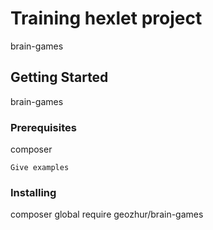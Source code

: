 # Training hexlet project

brain-games

## Getting Started

brain-games

### Prerequisites

composer

```
Give examples
```

### Installing

composer global require geozhur/brain-games


